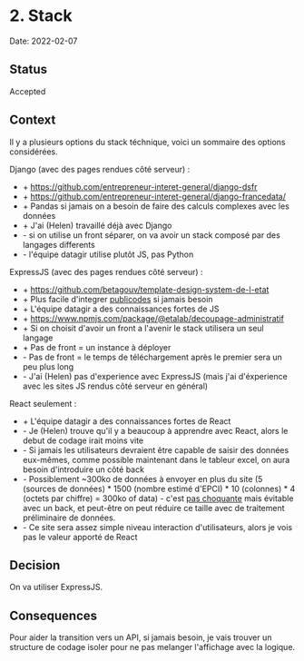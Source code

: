# 2. Stack

Date: 2022-02-07

## Status

Accepted

## Context

Il y a plusieurs options du stack téchnique, voici un sommaire des options considérées.

Django (avec des pages rendues côté serveur) :

- \+ https://github.com/entrepreneur-interet-general/django-dsfr
- \+ https://github.com/entrepreneur-interet-general/django-francedata/
- \+ Pandas si jamais on a besoin de faire des calculs complexes avec les données
- \+ J'ai (Helen) travaillé déjà avec Django
- \- si on utilise un front séparer, on va avoir un stack composé par des langages differents
- \- l'équipe datagir utilise plutôt JS, pas Python

ExpressJS (avec des pages rendues côté serveur) :

- \+ https://github.com/betagouv/template-design-system-de-l-etat
- \+ Plus facile d'integrer [publicodes](https://github.com/betagouv/publicodes) si jamais besoin
- \+ L'équipe datagir a des connaissances fortes de JS
- \+ https://www.npmjs.com/package/@etalab/decoupage-administratif
- \+ Si on choisit d'avoir un front a l'avenir le stack utilisera un seul langage
- \+ Pas de front = un instance à déployer
- \- Pas de front = le temps de téléchargement après le premier sera un peu plus long
- \- J'ai (Helen) pas d'experience avec ExpressJS (mais j'ai d'éxperience avec les sites JS rendus côté serveur en général)

React seulement :

- \+ L'équipe datagir a des connaissances fortes de React
- \- Je (Helen) trouve qu'il y a beaucoup à apprendre avec React, alors le debut de codage irait moins vite
- \- Si jamais les utilisateurs devraient être capable de saisir des données eux-mêmes, comme possible maintenant dans le tableur excel, on aura besoin d'introduire un côté back
- \- Possiblement ~300ko de données à envoyer en plus du site (5 (sources de données) \* 1500 (nombre estimé d'EPCI) \* 10 (colonnes) \* 4 (octets par chiffre) = 300ko of data) - c'est [pas choquante](https://www.speedcurve.com/blog/web-performance-page-bloat/) mais évitable avec un back, et peut-être on peut réduire ce taille avec de traitement préliminaire de données.
- \- Ce site sera assez simple niveau interaction d'utilisateurs, alors je vois pas le valeur apporté de React

## Decision

On va utiliser ExpressJS.

## Consequences

Pour aider la transition vers un API, si jamais besoin, je vais trouver un structure de codage isoler pour ne pas melanger l'affichage avec la logique.
